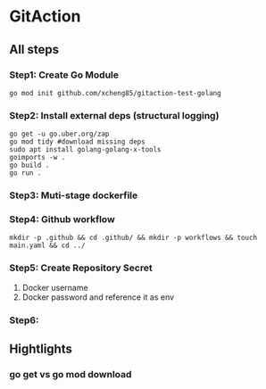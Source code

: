 # GitAction

## All steps

### Step1: Create Go Module

```shell
go mod init github.com/xcheng85/gitaction-test-golang

```

### Step2: Install external deps (structural logging)
```shell
go get -u go.uber.org/zap
go mod tidy #download missing deps
sudo apt install golang-golang-x-tools
goimports -w .
go build .
go run .

```

### Step3: Muti-stage dockerfile

### Step4: Github workflow
```shell
mkdir -p .github && cd .github/ && mkdir -p workflows && touch main.yaml && cd ../

```

### Step5: Create Repository Secret
1. Docker username
2. Docker password
and reference it as env

### Step6: 


## Hightlights

### go get vs go mod download
